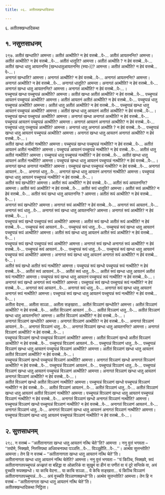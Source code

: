 ```yaml
---
title: ०६. अतीतक्खन्धादिकथा

---
```

६. अतीतक्खन्धादिकथा  


## १. नसुत्तसाधनम्

२९७. अतीतं खन्धाति? आमन्ता। अतीतं अत्थीति? न हेवं वत्तब्बे…पे॰… अतीतं आयतनन्ति? आमन्ता। अतीतं अत्थीति? न हेवं वत्तब्बे…पे॰… अतीतं धातूति? आमन्ता। अतीतं अत्थीति ? न हेवं वत्तब्बे…पे॰… अतीतं खन्धा धातु आयतनन्ति [खन्धधातुआयतनन्ति (स्या॰)]? आमन्ता। अतीतं अत्थीति? न हेवं वत्तब्बे…पे॰…।  
अनागतं खन्धाति? आमन्ता। अनागतं अत्थीति? न हेवं वत्तब्बे…पे॰… अनागतं आयतनन्ति? आमन्ता। अनागतं अत्थीति? न हेवं वत्तब्बे…पे॰… अनागतं धातूति? आमन्ता। अनागतं अत्थीति? न हेवं वत्तब्बे…पे॰… अनागतं खन्धा धातु आयतनन्ति? आमन्ता। अनागतं अत्थीति? न हेवं वत्तब्बे…पे॰…।  
पच्चुप्पन्नं खन्धा पच्चुप्पन्नं अत्थीति? आमन्ता। अतीतं खन्धा अतीतं अत्थीति? न हेवं वत्तब्बे…पे॰… पच्चुप्पन्नं आयतनं पच्चुप्पन्नं अत्थीति? आमन्ता। अतीतं आयतनं अतीतं अत्थीति? न हेवं वत्तब्बे…पे॰… पच्चुप्पन्नं धातु पच्चुप्पन्नं अत्थीति? आमन्ता। अतीतं धातु अतीतं अत्थीति? न हेवं वत्तब्बे…पे॰… पच्चुप्पन्नं खन्धा धातु आयतनं पच्चुप्पन्नं अत्थीति? आमन्ता। अतीतं खन्धा धातु आयतनं अतीतं अत्थीति? न हेवं वत्तब्बे…पे॰…।  
पच्चुप्पन्नं खन्धा पच्चुप्पन्नं अत्थीति? आमन्ता। अनागतं खन्धा अनागतं अत्थीति? न हेवं वत्तब्बे…पे॰… पच्चुप्पन्नं आयतनं पच्चुप्पन्नं अत्थीति? आमन्ता। अनागतं आयतनं अनागतं अत्थीति? न हेवं वत्तब्बे…पे॰… पच्चुप्पन्नं धातु पच्चुप्पन्नं अत्थीति? आमन्ता। अनागतं धातु अनागतं अत्थीति ? न हेवं वत्तब्बे…पे॰… पच्चुप्पन्नं खन्धा धातु आयतनं पच्चुप्पन्नं अत्थीति? आमन्ता। अनागतं खन्धा धातु आयतनं अनागतं अत्थीति? न हेवं वत्तब्बे…पे॰…।  
अतीतं खन्धा अतीतं नत्थीति? आमन्ता। पच्चुप्पन्नं खन्धा पच्चुप्पन्नं नत्थीति? न हेवं वत्तब्बे…पे॰… अतीतं आयतनं अतीतं नत्थीति? आमन्ता। पच्चुप्पन्नं आयतनं पच्चुप्पन्नं नत्थीति? न हेवं वत्तब्बे…पे॰… अतीतं धातु अतीतं नत्थीति? आमन्ता। पच्चुप्पन्नं धातु पच्चुप्पन्नं नत्थीति? न हेवं वत्तब्बे…पे॰… अतीतं खन्धा धातु आयतनं अतीतं नत्थीति? आमन्ता। पच्चुप्पन्नं खन्धा धातु आयतनं पच्चुप्पन्नं नत्थीति? न हेवं वत्तब्बे…पे॰…।  
अनागतं खन्धा अनागतं नत्थीति? आमन्ता। पच्चुप्पन्नं खन्धा पच्चुप्पन्नं नत्थीति? न हेवं वत्तब्बे…पे॰… अनागतं आयतनं…पे॰… अनागतं धातु…पे॰… अनागतं खन्धा धातु आयतनं अनागतं नत्थीति? आमन्ता। पच्चुप्पन्नं खन्धा धातु आयतनं पच्चुप्पन्नं नत्थीति? न हेवं वत्तब्बे…पे॰…।  
अतीतं रूपं खन्धोति? आमन्ता। अतीतं रूपं अत्थीति? न हेवं वत्तब्बे…पे॰… अतीतं रूपं आयतनन्ति? आमन्ता। अतीतं रूपं अत्थीति? न हेवं वत्तब्बे…पे॰… अतीतं रूपं धातूति? आमन्ता। अतीतं रूपं अत्थीति? न हेवं वत्तब्बे…पे॰… अतीतं रूपं खन्धा धातु आयतनन्ति ? आमन्ता। अतीतं रूपं अत्थीति? न हेवं वत्तब्बे…पे॰…।  
अनागतं रूपं खन्धोति? आमन्ता। अनागतं रूपं अत्थीति? न हेवं वत्तब्बे…पे॰… अनागतं रूपं आयतनं…पे॰… अनागतं रूपं धातु…पे॰… अनागतं रूपं खन्धा धातु आयतनन्ति? आमन्ता। अनागतं रूपं अत्थीति? न हेवं वत्तब्बे…पे॰…।  
पच्चुप्पन्नं रूपं खन्धो पच्चुप्पन्नं रूपं अत्थीति? आमन्ता। अतीतं रूपं खन्धो अतीतं रूपं अत्थीति? न हेवं वत्तब्बे…पे॰… पच्चुप्पन्नं रूपं आयतनं…पे॰… पच्चुप्पन्नं रूपं धातु…पे॰… पच्चुप्पन्नं रूपं खन्धा धातु आयतनं पच्चुप्पन्नं रूपं अत्थीति? आमन्ता। अतीतं रूपं खन्धा धातु आयतनं अतीतं रूपं अत्थीति? न हेवं वत्तब्बे…पे॰…।  
पच्चुप्पन्नं रूपं खन्धो पच्चुप्पन्नं रूपं अत्थीति? आमन्ता। अनागतं रूपं खन्धो अनागतं रूपं अत्थीति? न हेवं वत्तब्बे…पे॰… पच्चुप्पन्नं रूपं आयतनं…पे॰… पच्चुप्पन्नं रूपं धातु…पे॰… पच्चुप्पन्नं रूपं खन्धा धातु आयतनं पच्चुप्पन्नं रूपं अत्थीति? आमन्ता। अनागतं रूपं खन्धा धातु आयतनं अनागतं रूपं अत्थीति? न हेवं वत्तब्बे…पे॰…।  
अतीतं रूपं खन्धो अतीतं रूपं नत्थीति? आमन्ता। पच्चुप्पन्नं रूपं खन्धो पच्चुप्पन्नं रूपं नत्थीति? न हेवं वत्तब्बे…पे॰… अतीतं रूपं आयतनं…पे॰… अतीतं रूपं धातु…पे॰… अतीतं रूपं खन्धा धातु आयतनं अतीतं रूपं नत्थीति? आमन्ता। पच्चुप्पन्नं रूपं खन्धा धातु आयतनं पच्चुप्पन्नं रूपं नत्थीति? न हेवं वत्तब्बे…पे॰…।  
अनागतं रूपं खन्धो अनागतं रूपं नत्थीति? आमन्ता। पच्चुप्पन्नं रूपं खन्धो पच्चुप्पन्नं रूपं नत्थीति? न हेवं वत्तब्बे…पे॰… अनागतं रूपं आयतनं…पे॰… अनागतं रूपं धातु…पे॰… अनागतं रूपं खन्धा धातु आयतनं अनागतं रूपं नत्थीति? आमन्ता। पच्चुप्पन्नं रूपं खन्धा धातु आयतनं पच्चुप्पन्नं रूपं नत्थीति? न हेवं वत्तब्बे…पे॰…।  
अतीता वेदना… अतीता सञ्ञा… अतीता सङ्खारा… अतीतं विञ्ञाणं खन्धोति? आमन्ता। अतीतं विञ्ञाणं अत्थीति? न हेवं वत्तब्बे…पे॰… अतीतं विञ्ञाणं आयतनं …पे॰… अतीतं विञ्ञाणं धातु…पे॰… अतीतं विञ्ञाणं खन्धा धातु आयतनन्ति? आमन्ता। अतीतं विञ्ञाणं अत्थीति? न हेवं वत्तब्बे…पे॰…।  
अनागतं विञ्ञाणं खन्धोति? आमन्ता। अनागतं विञ्ञाणं अत्थीति? न हेवं वत्तब्बे…पे॰… अनागतं विञ्ञाणं आयतनं…पे॰… अनागतं विञ्ञाणं धातु…पे॰… अनागतं विञ्ञाणं खन्धा धातु आयतनन्ति? आमन्ता। अनागतं विञ्ञाणं अत्थीति? न हेवं वत्तब्बे…पे॰…।  
पच्चुप्पन्नं विञ्ञाणं खन्धो पच्चुप्पन्नं विञ्ञाणं अत्थीति? आमन्ता। अतीतं विञ्ञाणं खन्धो अतीतं विञ्ञाणं अत्थीति? न हेवं वत्तब्बे…पे॰… पच्चुप्पन्नं विञ्ञाणं आयतनं…पे॰… पच्चुप्पन्नं विञ्ञाणं धातु…पे॰… पच्चुप्पन्नं विञ्ञाणं खन्धा धातु आयतनं पच्चुप्पन्नं विञ्ञाणं अत्थीति? आमन्ता। अतीतं विञ्ञाणं खन्धा धातु आयतनं अतीतं विञ्ञाणं अत्थीति? न हेवं वत्तब्बे…पे॰…।  
पच्चुप्पन्नं विञ्ञाणं खन्धो पच्चुप्पन्नं विञ्ञाणं अत्थीति? आमन्ता। अनागतं विञ्ञाणं खन्धो अनागतं विञ्ञाणं अत्थीति? न हेवं वत्तब्बे…पे॰… पच्चुप्पन्नं विञ्ञाणं आयतनं…पे॰… पच्चुप्पन्नं विञ्ञाणं धातु…पे॰… पच्चुप्पन्नं विञ्ञाणं खन्धा धातु आयतनं पच्चुप्पन्नं विञ्ञाणं अत्थीति? आमन्ता। अनागतं विञ्ञाणं खन्धा धातु आयतनं अनागतं विञ्ञाणं अत्थीति? न हेवं वत्तब्बे…पे॰…।  
अतीतं विञ्ञाणं खन्धो अतीतं विञ्ञाणं नत्थीति? आमन्ता। पच्चुप्पन्नं विञ्ञाणं खन्धो पच्चुप्पन्नं विञ्ञाणं नत्थीति? न हेवं वत्तब्बे…पे॰… अतीतं विञ्ञाणं आयतनं…पे॰… अतीतं विञ्ञाणं धातु…पे॰… अतीतं विञ्ञाणं खन्धा धातु आयतनं अतीतं विञ्ञाणं नत्थीति? आमन्ता। पच्चुप्पन्नं विञ्ञाणं खन्धा धातु आयतनं पच्चुप्पन्नं विञ्ञाणं नत्थीति? न हेवं वत्तब्बे…पे॰… अनागतं विञ्ञाणं खन्धो अनागतं विञ्ञाणं नत्थीति? आमन्ता। पच्चुप्पन्नं विञ्ञाणं खन्धो पच्चुप्पन्नं विञ्ञाणं नत्थीति? न हेवं वत्तब्बे…पे॰… अनागतं विञ्ञाणं आयतनं…पे॰… अनागतं विञ्ञाणं धातु…पे॰… अनागतं विञ्ञाणं खन्धा धातु आयतनं अनागतं विञ्ञाणं नत्थीति? आमन्ता। पच्चुप्पन्नं विञ्ञाणं खन्धा धातु आयतनं पच्चुप्पन्नं विञ्ञाणं नत्थीति? न हेवं वत्तब्बे…पे॰…।  


## २. सुत्तसाधनम्

२९८. न वत्तब्बं – ‘‘अतीतानागता खन्धा धातु आयतनं नत्थि चेते’’ति? आमन्ता । ननु वुत्तं भगवता – ‘‘तयोमे, भिक्खवे, निरुत्तिपथा अधिवचनपथा पञ्ञत्ति…पे॰… विञ्ञूहीति…पे॰…’’। अत्थेव सुत्तन्तोति? आमन्ता। तेन हि न वत्तब्बं – ‘‘अतीतानागता खन्धा धातु आयतनं नत्थि चेते’’ति।  
अतीतानागता खन्धा धातु आयतनं नत्थि चेतेति? आमन्ता। ननु वुत्तं भगवता – ‘‘यं किञ्चि, भिक्खवे, रूपं अतीतानागतपच्चुप्पन्नं अज्झत्तं वा बहिद्धा वा ओळारिकं वा सुखुमं वा हीनं वा पणीतं वा यं दूरे सन्तिके वा, अयं वुच्चति रूपक्खन्धो। या काचि वेदना… या काचि सञ्ञा… ये केचि सङ्खारा… यं किञ्चि विञ्ञाणं अतीतानागतपच्चुप्पन्नं…पे॰… अयं वुच्चति विञ्ञाणक्खन्धो’’ति। अत्थेव सुत्तन्तोति? आमन्ता। तेन हि न वत्तब्बं – ‘‘अतीतानागता खन्धा धातु आयतनं नत्थि चेते’’ति।  
अतीतक्खन्धादिकथा निट्ठिता।  
